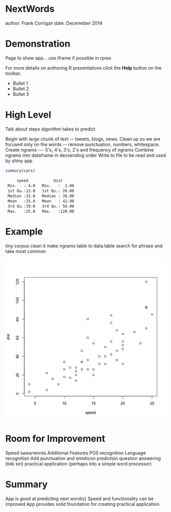 NextWords
========================================================
author: Frank Corrigan
date: Decemeber 2014

Demonstration
========================================================

Page to show app... use iframe if possible in rpres

For more details on authoring R presentations click the
**Help** button on the toolbar.

- Bullet 1
- Bullet 2
- Bullet 3

High Level
========================================================

Talk about steps algorithm takes to predict.

Begin with large chunk of text -- tweets, blogs, news.
Clean up so we are focused only on the words -- remove punctuation, numbers, whitespace.
Create ngrams --- 5's, 4's, 3's, 2's and frequency of ngrams
Combine ngrams into dataframe in decsending order
Write to file to be read and used by shiny app


```r
summary(cars)
```

```
     speed           dist       
 Min.   : 4.0   Min.   :  2.00  
 1st Qu.:12.0   1st Qu.: 26.00  
 Median :15.0   Median : 36.00  
 Mean   :15.4   Mean   : 42.98  
 3rd Qu.:19.0   3rd Qu.: 56.00  
 Max.   :25.0   Max.   :120.00  
```

Example
========================================================

tiny corpus
clean it 
make ngrams
table
to data.table
search for phrase and take most common

![plot of chunk unnamed-chunk-2](NextWords-figure/unnamed-chunk-2-1.png) 

Room for Improvement
========================================================
Speed
swearwords
Additional Features
      POS recognition
      Language recognition
      Add punctuation and emoticon prediction
      question answering (liek siri)
      practical application (perhaps into a simple word processor)
      
Summary
========================================================
App is good at predicting next word(s)
Speed and functionality can be improved
App provides solid foundation for creating practical application
